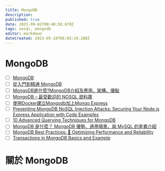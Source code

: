 ```yaml
---
title: MongoDB
description: 
published: true
date: 2023-09-01T00:48:50.670Z
tags: nosql, mongodb
editor: markdown
dateCreated: 2023-05-18T06:05:19.280Z
---
```


# MongoDB
- [ ] [MongoDB](https://www.mongodb.com/)
- [ ] [從入門到精通 MongoDB](https://ithelp.ithome.com.tw/users/20130448/ironman/3618)
- [ ] [MongoDB是什麼?MongoDB介紹及應用、架構、優點](https://www.webcomm.com.tw/blog/mongodb/)
- [ ] [MongoDB – 最受歡迎的 NOSQL 資料庫](https://www.omniwaresoft.com.tw/mongodb/)
- [ ] [使用Docker建立Mongodb加上Mongo Express](https://104.es/2022/07/05/docker-compose-mongodb-mongo-express/)
- [ ] [Preventing MongoDB NoSQL Injection Attacks: Securing Your Node.js Express Application with Code Examples](https://ritikchourasiya.medium.com/preventing-mongodb-nosql-injection-attacks-securing-your-node-js-56215ef7455)
- [ ] [10 Advanced Querying Techniques for MongoDB](https://javascripttricks.com/10-advanced-querying-techniques-for-mongodb-8237214f3e75)
- [ ] [MongoDB 是什麼？ MongoDB 優勢、適用場景、與 MySQL 的差異介紹](https://www.omniwaresoft.com.tw/product-news/mongodb-news/introduction-to-mongodb/)
- [ ] [MongoDB Best Practices: 🚀 Optimizing Performance and Reliability](https://smit90.medium.com/mongodb-best-practices-optimizing-performance-and-reliability-c5933445adc0)
- [ ] [Transactions in MongoDB Basics and Example](https://medium.com/@vikramgyawali57/transactions-in-mongodb-basics-and-example-4c2d8aab55eb)
# 關於 MongoDB



